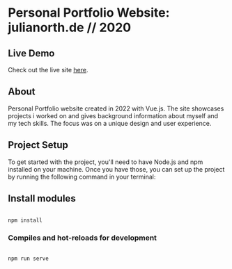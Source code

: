 # Personal Portfolio Website: julianorth.de // 2020

## Live Demo

Check out the live site [here](https//www.julianorth.de).

## About

Personal Portfolio website created in 2022 with Vue.js. The site showcases projects i worked on and gives background information about myself and my tech skills.
The focus was on a unique design and user experience.

## Project Setup

To get started with the project, you'll need to have Node.js and npm installed on your machine. Once you have those, you can set up the project by running the following command in your terminal:

## Install modules

```

npm install

```

### Compiles and hot-reloads for development

```

npm run serve

```
